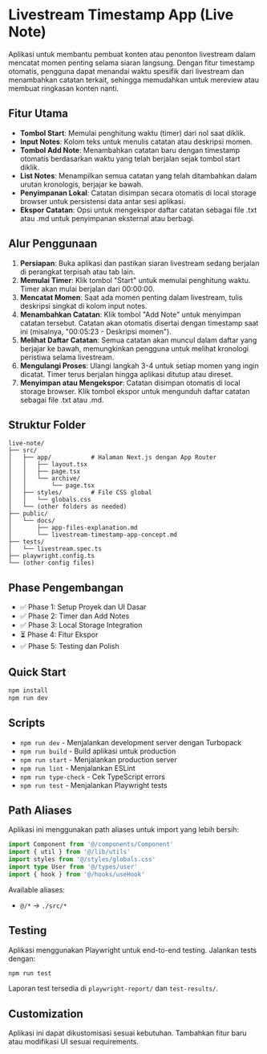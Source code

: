 # Livestream Timestamp App (Live Note)

Aplikasi untuk membantu pembuat konten atau penonton livestream dalam mencatat momen penting selama siaran langsung. Dengan fitur timestamp otomatis, pengguna dapat menandai waktu spesifik dari livestream dan menambahkan catatan terkait, sehingga memudahkan untuk mereview atau membuat ringkasan konten nanti.

## Fitur Utama

- **Tombol Start**: Memulai penghitung waktu (timer) dari nol saat diklik.
- **Input Notes**: Kolom teks untuk menulis catatan atau deskripsi momen.
- **Tombol Add Note**: Menambahkan catatan baru dengan timestamp otomatis berdasarkan waktu yang telah berjalan sejak tombol start diklik.
- **List Notes**: Menampilkan semua catatan yang telah ditambahkan dalam urutan kronologis, berjajar ke bawah.
- **Penyimpanan Lokal**: Catatan disimpan secara otomatis di local storage browser untuk persistensi data antar sesi aplikasi.
- **Ekspor Catatan**: Opsi untuk mengekspor daftar catatan sebagai file .txt atau .md untuk penyimpanan eksternal atau berbagi.

## Alur Penggunaan

1. **Persiapan**: Buka aplikasi dan pastikan siaran livestream sedang berjalan di perangkat terpisah atau tab lain.
2. **Memulai Timer**: Klik tombol "Start" untuk memulai penghitung waktu. Timer akan mulai berjalan dari 00:00:00.
3. **Mencatat Momen**: Saat ada momen penting dalam livestream, tulis deskripsi singkat di kolom input notes.
4. **Menambahkan Catatan**: Klik tombol "Add Note" untuk menyimpan catatan tersebut. Catatan akan otomatis disertai dengan timestamp saat ini (misalnya, "00:05:23 - Deskripsi momen").
5. **Melihat Daftar Catatan**: Semua catatan akan muncul dalam daftar yang berjajar ke bawah, memungkinkan pengguna untuk melihat kronologi peristiwa selama livestream.
6. **Mengulangi Proses**: Ulangi langkah 3-4 untuk setiap momen yang ingin dicatat. Timer terus berjalan hingga aplikasi ditutup atau direset.
7. **Menyimpan atau Mengekspor**: Catatan disimpan otomatis di local storage browser. Klik tombol ekspor untuk mengunduh daftar catatan sebagai file .txt atau .md.

## Struktur Folder

```
live-note/
├── src/
│   ├── app/           # Halaman Next.js dengan App Router
│   │   ├── layout.tsx
│   │   ├── page.tsx
│   │   └── archive/
│   │       └── page.tsx
│   ├── styles/        # File CSS global
│   │   └── globals.css
│   └── (other folders as needed)
├── public/
│   └── docs/
│       ├── app-files-explanation.md
│       └── livestream-timestamp-app-concept.md
├── tests/
│   └── livestream.spec.ts
├── playwright.config.ts
└── (other config files)
```

## Phase Pengembangan

- ✅ Phase 1: Setup Proyek dan UI Dasar
- ✅ Phase 2: Timer dan Add Notes
- ✅ Phase 3: Local Storage Integration
- ⏳ Phase 4: Fitur Ekspor
- ✅ Phase 5: Testing dan Polish

## Quick Start

```bash
npm install
npm run dev
```

## Scripts

- `npm run dev` - Menjalankan development server dengan Turbopack
- `npm run build` - Build aplikasi untuk production
- `npm run start` - Menjalankan production server
- `npm run lint` - Menjalankan ESLint
- `npm run type-check` - Cek TypeScript errors
- `npm run test` - Menjalankan Playwright tests

## Path Aliases

Aplikasi ini menggunakan path aliases untuk import yang lebih bersih:

```typescript
import Component from '@/components/Component'
import { util } from '@/lib/utils'
import styles from '@/styles/globals.css'
import type User from '@/types/user'
import { hook } from '@/hooks/useHook'
```

Available aliases:
- `@/*` → `./src/*`

## Testing

Aplikasi menggunakan Playwright untuk end-to-end testing. Jalankan tests dengan:

```bash
npm run test
```

Laporan test tersedia di `playwright-report/` dan `test-results/`.

## Customization

Aplikasi ini dapat dikustomisasi sesuai kebutuhan. Tambahkan fitur baru atau modifikasi UI sesuai requirements.